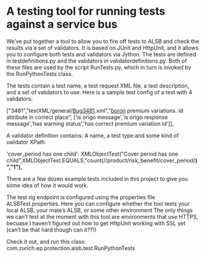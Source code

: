 # A testing tool for running tests against a service bus #

We’ve put together a tool to allow you to fire off tests to ALSB and check the results via a set of validators.
It is based on JUnit and HttpUnit, and it allows you to configure both tests and validators via Jython.
The tests are defined in testdefinitions.py and the validators in validatordefinitions.py. Both of these files are used by the script RunTests.py, which in turn is invoked by the RunPythonTests class.

The tests contain a test name, a test request XML file, a test description, and a set of validators to use.
Here is a sample test config of a test with 4 validators:

["3481","testXML/general/[Bug3481](https://code.google.com/p/guavatools/issues/detail?id=81).xml","[boron](boron.md) premium variations. id attribute in correct place", ['is origo message','is origo response message','has warning status','has correct premium variation id']],

A validator definition contains: A name, a test type and some kind of validator XPath.

'cover\_period has one child': XMLObjectTest("Cover period has one child",XMLObjectTest.EQUALS,"count(//product/risk\_benefit/cover\_period/**)","1"),**


There are a few dozen example tests included in this project to give you some idea of how it would work.

The test rig endpoint is configured using the properties file ALSBTest.properties. Here you can configure whether the tool tests your local ALSB, your mate’s ALSB, or some other environment
The only things we can’t test at the moment with this tool are environments that use HTTPS, becuase I haven’t figured out how to get HttpUnit working with SSL yet (can’t be that hard though can it??!)

Check it out, and run this class: com.zurich.ep.protection.alsb.test.RunPythonTests